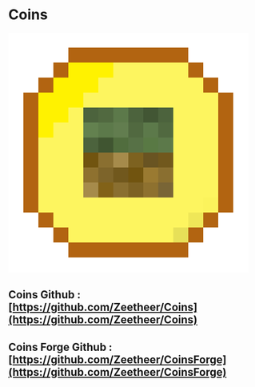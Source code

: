 Coins
=====

![](https://github.com/Zeetheer/Coins/blob/master/icon.png?raw=true)

Coins Github : [https://github.com/Zeetheer/Coins](https://github.com/Zeetheer/Coins)
--------------------------------------------------------------------------------------------------------

Coins Forge Github : [https://github.com/Zeetheer/CoinsForge](https://github.com/Zeetheer/CoinsForge)
--------------------------------------------------------------------------------------------------------------------
